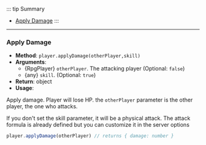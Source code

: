 ::: tip Summary
- [Apply Damage](#apply-damage)
:::
---
### Apply Damage
- **Method**: `player.applyDamage(otherPlayer,skill)`
- **Arguments**:
    - {RpgPlayer} `otherPlayer`. The attacking player (Optional: `false`)
    - {any} `skill`.  (Optional: `true`)
- **Return**: object   
- **Usage**:

 
Apply damage. Player will lose HP. the `otherPlayer` parameter is the other player, the one who attacks.

If you don't set the skill parameter, it will be a physical attack.
The attack formula is already defined but you can customize it in the server options

```ts
player.applyDamage(otherPlayer) // returns { damage: number }
```

